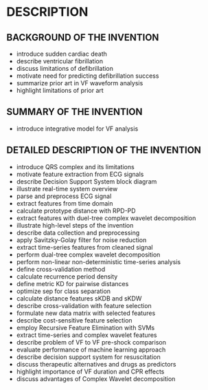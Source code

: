 # DESCRIPTION

## BACKGROUND OF THE INVENTION

- introduce sudden cardiac death
- describe ventricular fibrillation
- discuss limitations of defibrillation
- motivate need for predicting defibrillation success
- summarize prior art in VF waveform analysis
- highlight limitations of prior art

## SUMMARY OF THE INVENTION

- introduce integrative model for VF analysis

## DETAILED DESCRIPTION OF THE INVENTION

- introduce QRS complex and its limitations
- motivate feature extraction from ECG signals
- describe Decision Support System block diagram
- illustrate real-time system overview
- parse and preprocess ECG signal
- extract features from time domain
- calculate prototype distance with RPD-PD
- extract features with duel-tree complex wavelet decomposition
- illustrate high-level steps of the invention
- describe data collection and preprocessing
- apply Savitzky-Golay filter for noise reduction
- extract time-series features from cleaned signal
- perform dual-tree complex wavelet decomposition
- perform non-linear non-deterministic time-series analysis
- define cross-validation method
- calculate recurrence period density
- define metric KD for pairwise distances
- optimize sep for class separation
- calculate distance features sKDB and sKDW
- describe cross-validation with feature selection
- formulate new data matrix with selected features
- describe cost-sensitive feature selection
- employ Recursive Feature Elimination with SVMs
- extract time-series and complex wavelet features
- describe problem of VF to VF pre-shock comparison
- evaluate performance of machine learning approach
- describe decision support system for resuscitation
- discuss therapeutic alternatives and drugs as predictors
- highlight importance of VF duration and CPR effects
- discuss advantages of Complex Wavelet decomposition

